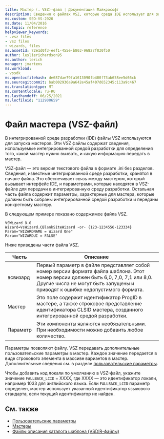 ```yaml
---
title: Мастер (. VSZ)-файл | Документация Майкрософт
description: Сведения о файлах VSZ, которые среда IDE использует для запуска мастеров. Файлы содержат сведения о том, какой мастер нужно вызвать, а также о том, что следует передать мастеру.
ms.custom: SEO-VS-2020
ms.date: 11/04/2016
ms.topic: reference
helpviewer_keywords:
- .vsz files
- vsz files
- wizards, files
ms.assetid: 72e1d0f3-eef1-455e-b803-96827f030f50
author: leslierichardson95
ms.author: lerich
manager: jmartens
ms.workload:
- vssdk
ms.openlocfilehash: de687dae79fa1613090fb400f73ab658ee5d66cb
ms.sourcegitcommit: bab002936a9a642e45af407d652345c113a9c467
ms.translationtype: MT
ms.contentlocale: ru-RU
ms.lasthandoff: 06/25/2021
ms.locfileid: "112900659"
---
```

# <a name="wizard-vsz-file"></a>Файл мастера (VSZ-файл)

В интегрированной среде разработки (IDE) файлы VSZ используются для запуска мастеров. Эти VSZ файлы содержат сведения, используемые интегрированной средой разработки для определения того, какой мастер нужно вызвать, и какую информацию передать в мастер.

VSZ-файл — это версия текстового файла в формате .ini без разделов. Сведения, известные интегрированной среде разработки, хранятся в начале файла. Это обеспечивает связь между мастером, который вызывает интерфейс IDE, и параметрами, которые находятся в VSZ-файле для передачи в интегрированную среду разработки. Остальная часть файла содержит параметры, характерные для мастера, которые должны быть собраны интегрированной средой разработки и переданы конкретному мастеру.

В следующем примере показано содержимое файла VSZ.

```
VSWizard 8.0
Wizard=VsWizard.CBlankSiteWizard -or- {123-1234556-123334}
Param="WIZARDNAME = Wizard One"
Param="WIZARDUI = FALSE"
```

Ниже приведены части файла VSZ.

|Часть|Описание|
|----------|-----------------|
|всвизард|Первый параметр в файле представляет собой номер версии формата файла шаблона. Этот номер версии должен быть 6,0, 7,0, 7,1 или 8,0. Другие числа не могут быть запущены и приводят к ошибке недопустимого формата.|
|Мастер|Это поле содержит идентификатор ProgID в мастере, а также строковое представление идентификатора CLSID мастера, созданного интегрированной средой разработки.|
|Параметр|Эти компоненты являются необязательными. При необходимости можно добавить любое количество.|

Параметры позволяют файлу. VSZ передавать дополнительные пользовательские параметры в мастер. Каждое значение передается в виде строкового элемента в массиве вариантов в мастер. Дополнительные сведения см. в разделе [пользовательские параметры](../../extensibility/internals/custom-parameters.md).

Чтобы добавить код локали по умолчанию в VSZ-файл, укажите значение `FALLBACK_LCID` = XXXX, где XXXX — это идентификатор локали, например 1033 для английского языка. Если `FALLBACK_LCID` параметр определен, мастер использует указанный идентификатор языкового стандарта, если текущий идентификатор не найден.

## <a name="see-also"></a>См. также

- [Пользовательские параметры](../../extensibility/internals/custom-parameters.md)
- [Мастеры](../../extensibility/internals/wizards.md)
- [Файлы описания каталога шаблона (VSDIR-файлы)](../../extensibility/internals/template-directory-description-dot-vsdir-files.md)
